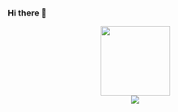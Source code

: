 ### Hi there 👋
<div align="center"> <img height="137px" src="https://github-readme-stats.vercel.app/api?username=sonako0122&hide_title=true&hide_border=true&show_icons=trueline_height=21&text_color=000&icon_color=000&bg_color=0,ea6161,ffc64d,fffc4d,52fa5a&theme=dracula" /> </div>
<div align="center"> <img src="https://github-readme-activity-graph.vercel.app/graph?username=sonako0122&theme=Default" /> </div>
<!--
**sonako0122/sonako0122** is a ✨ _special_ ✨ repository because its `README.md` (this file) appears on your GitHub profile.

Here are some ideas to get you started:

- 🔭 I’m currently working on ...
- 🌱 I’m currently learning ...
- 👯 I’m looking to collaborate on ...
- 🤔 I’m looking for help with ...
- 💬 Ask me about ...
- 📫 How to reach me: ...
- 😄 Pronouns: ...
- ⚡ Fun fact: ...
-->
